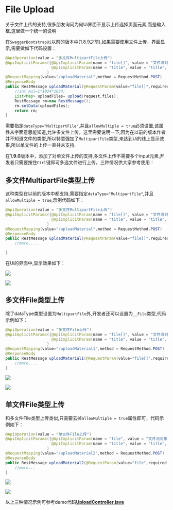 # File Upload

关于文件上传的支持,很多朋友询问为何Ui界面不显示上传选择页面元素,而是输入框,这里做一个统一的说明

在`SwaggerBootstrapUi`以前的版本中(1.8.9之前),如果需要使用文件上传，界面显示,需要做如下代码设置：

```java
@ApiOperation(value = "多文件MultipartFile上传")
@ApiImplicitParams({@ApiImplicitParam(name = "file[]", value = "文件流对象,接收数组格式", required = true,dataType = "MultipartFile",allowMultiple = true),
                    @ApiImplicitParam(name = "title", value = "title", required = true)}
                  )
@RequestMapping(value="/uploadMaterial",method = RequestMethod.POST)
@ResponseBody
public RestMessage uploadMaterial(@RequestParam(value="file[]",required = true) MultipartFile[] files,@RequestParam(value = "title") String title, HttpServletRequest request) throws IOException {
    //int mul=1*1024*1024;
    List<Map> uploadFiles= upload(request,files);
    RestMessage rm=new RestMessage();
    rm.setData(uploadFiles);
    return rm;
}
```

需要指定`dataType="MultipartFile"`,并且`allowMultiple = true`必须设置,该属性从字面意思能知道,允许多文件上传，这里需要说明一下,因为在以前的版本作者并不知道文件的类型,所以特意强加了`MultipartFile`类型,来达到Ui的线上显示效果,所以单文件的上传一直并未支持.

在**1.9.0**版本中，添加了对单文件上传的支持,多文件上传不需要多个input元素,开发者只需要按住`Ctrl`键即可多选文件进行上传，三种情况供大家参考使用：

## 多文件MultipartFile类型上传

这种类型在以前的版本中都支持,需要指定`dataType="MultipartFile"`,并且`allowMultiple = true`,示例代码如下：

```java
@ApiOperation(value = "多文件MultipartFile上传")
@ApiImplicitParams({@ApiImplicitParam(name = "file[]", value = "文件流对象,接收数组格式", required = true,dataType = "MultipartFile",allowMultiple = true),
                    @ApiImplicitParam(name = "title", value = "title", required = true)}
                  )
@RequestMapping(value="/uploadMaterial",method = RequestMethod.POST)
@ResponseBody
public RestMessage uploadMaterial(@RequestParam(value="file[]",required = true) MultipartFile[] files,@RequestParam(value = "title") String title, HttpServletRequest request) throws IOException {
    //more.....

}
```

在Ui的界面中,显示效果如下：

![](/knife4j/images/multipartUpload1.png)

![](/knife4j/images/multipartUpload2.png)

## 多文件File类型上传

除了dataType类型设置为`MultipartFile`外,开发者还可以设置为`__File`类型,代码示例如下：

```java
@ApiOperation(value = "多文件File上传")
@ApiImplicitParams({@ApiImplicitParam(name = "file[]", value = "文件流对象,接收数组格式", required = true,dataType = "__File",allowMultiple = true),
                    @ApiImplicitParam(name = "title", value = "title", required = true)}
                  )
@RequestMapping(value="/uploadMaterial1",method = RequestMethod.POST)
@ResponseBody
public RestMessage uploadMaterial1(@RequestParam(value="file[]",required = true) MultipartFile[] files,@RequestParam(value = "title") String title, HttpServletRequest request) throws IOException {
    //more....
}
```

![](/knife4j/images/multipartFile2.png)

![](/knife4j/images/multipartFile1.png)

## 单文件File类型上传

和多文件File类型上传类似,只需要去掉`allowMultiple = true`属性即可，代码示例如下：

```java
@ApiOperation(value = "单文件File上传")
@ApiImplicitParams({@ApiImplicitParam(name = "file", value = "文件流对象,接收数组格式", required = true,dataType = "__File"),
                    @ApiImplicitParam(name = "title", value = "title", required = true)}
                  )
@RequestMapping(value="/uploadMaterial2",method = RequestMethod.POST)
@ResponseBody
public RestMessage uploadMaterial2(@RequestParam(value="file",required = true) MultipartFile file,@RequestParam(value = "title") String title, HttpServletRequest request) throws IOException {
    //more...
}
```

![](/knife4j/images/upfile1.png)

![](/knife4j/images/upfile2.png)

以上三种情况示例可参考demo代码[**UploadController.java**](https://gitee.com/xiaoym/swagger-bootstrap-ui-demo/blob/master/swagger-bootstrap-ui-demo/src/main/java/com/swagger/bootstrap/ui/demo/controller/UploadController.java)